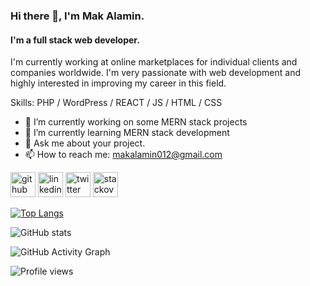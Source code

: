 ### Hi there 👋, I'm Mak Alamin.
#### I'm a full stack web developer.

I'm currently working at online
marketplaces for individual clients and
companies worldwide. I'm very passionate with web
development and highly interested in improving my career
in this field.

Skills: PHP / WordPress / REACT / JS / HTML / CSS

- 🔭 I’m currently working on some MERN stack projects 
- 🌱 I’m currently learning MERN stack development 
- 💬 Ask me about your project. 
- 📫 How to reach me: makalamin012@gmail.com 


[<img src='https://cdn.jsdelivr.net/npm/simple-icons@3.0.1/icons/github.svg' alt='github' height='40'>](https://github.com/mak-alamin)  [<img src='https://cdn.jsdelivr.net/npm/simple-icons@3.0.1/icons/linkedin.svg' alt='linkedin' height='40'>](https://www.linkedin.com/in/mak-alamin/)  [<img src='https://cdn.jsdelivr.net/npm/simple-icons@3.0.1/icons/twitter.svg' alt='twitter' height='40'>](https://twitter.com/mak_alamin)  [<img src='https://cdn.jsdelivr.net/npm/simple-icons@3.0.1/icons/stackoverflow.svg' alt='stackoverflow' height='40'>](https://stackoverflow.com/users/mak-alamin)  

[![Top Langs](https://github-readme-stats.vercel.app/api/top-langs/?username=mak-alamin)](https://github.com/anuraghazra/github-readme-stats)

![GitHub stats](https://github-readme-stats.vercel.app/api?username=mak-alamin&show_icons=true&count_private=true)  

![GitHub Activity Graph](https://activity-graph.herokuapp.com/graph?username=mak-alamin)  

![Profile views](https://gpvc.arturio.dev/mak-alamin)  
